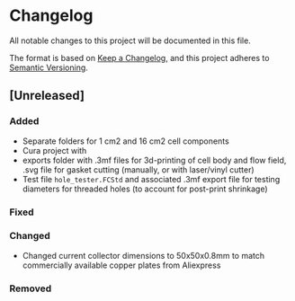 # Changelog

All notable changes to this project will be documented in this file.

The format is based on [Keep a Changelog](https://keepachangelog.com/en/1.0.0/),
and this project adheres to [Semantic Versioning](https://semver.org/spec/v2.0.0.html).

## [Unreleased]

### Added

- Separate folders for 1 cm2 and 16 cm2 cell components
- Cura project with
- exports folder with .3mf files for 3d-printing of cell body and flow field, .svg file for gasket cutting (manually, or with laser/vinyl cutter)
- Test file `hole_tester.FCStd` and associated .3mf export file for testing diameters for threaded holes (to account for post-print shrinkage)

### Fixed

### Changed

- Changed current collector dimensions to 50x50x0.8mm to match commercially available copper plates from Aliexpress


### Removed